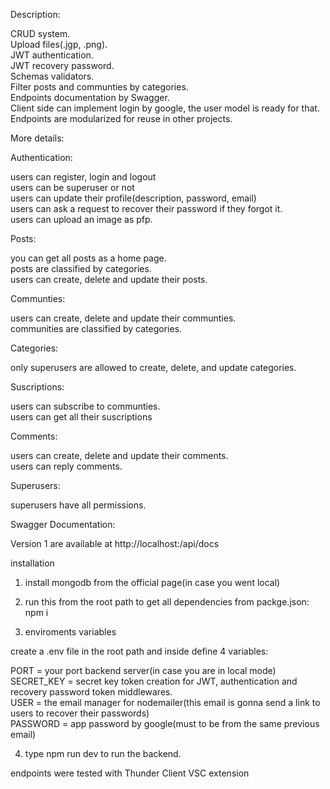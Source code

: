 Description:

CRUD system.  
Upload files(.jgp, .png).  
JWT authentication.  
JWT recovery password.  
Schemas validators.  
Filter posts and communties by categories.  
Endpoints documentation by Swagger.  
Client side can implement login by google, the user model is ready for that.  
Endpoints are modularized for reuse in other projects.  


More details:

Authentication:

users can register, login and logout  
users can be superuser or not  
users can update their profile(description, password, email)  
users can ask a request to recover their password if they forgot it.  
users can upload an image as pfp.  


Posts:

you can get all posts as a home page.  
posts are classified by categories.  
users can create, delete and update their posts.  

Communties:

users can create, delete and update their communties.  
communities are classified by categories.  

Categories:

only superusers are allowed to create, delete, and update categories.  

Suscriptions:

users can subscribe to communties.  
users can get all their suscriptions  

Comments:

users can create, delete and update their comments.  
users can reply comments.  

Superusers:

superusers have all permissions.  

Swagger Documentation:

Version 1 are available at http://localhost:<your-port>/api/docs  


installation

1. install mongodb from the official page(in case you went local)

2. run this from the root path to get all dependencies from packge.json:
  npm i

3. enviroments variables

  create a .env file in the root path and inside define 4 variables:
  
  PORT = your port backend server(in case you are in local mode)  
  SECRET_KEY = secret key token creation for JWT, authentication and recovery password token middlewares.  
  USER = the email manager for nodemailer(this email is gonna send a link to users to recover their passwords)  
  PASSWORD = app password by google(must to be from the same previous email)  

4. type npm run dev to run the backend.


endpoints were tested with Thunder Client VSC extension




